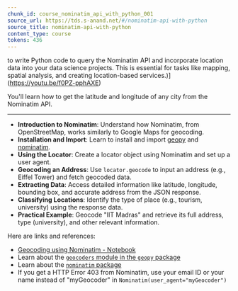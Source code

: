 ```yaml
---
chunk_id: course_nominatim_api_with_python_001
source_url: https://tds.s-anand.net/#/nominatim-api-with-python
source_title: nominatim-api-with-python
content_type: course
tokens: 436
---
```


 to write Python code to query the Nominatim API and incorporate location data into your data science projects. This is essential for tasks like mapping, spatial analysis, and creating location-based services.)](https://youtu.be/f0PZ-pphAXE)

You'll learn how to get the latitude and longitude of any city from the Nominatim API.

---

- **Introduction to Nominatim**: Understand how Nominatim, from OpenStreetMap, works similarly to Google Maps for geocoding.
- **Installation and Import**: Learn to install and import [geopy](https://geopy.readthedocs.io/) and [nominatim](https://nominatim.org/).
- **Using the Locator**: Create a locator object using Nominatim and set up a user agent.
- **Geocoding an Address**: Use `locator.geocode` to input an address (e.g., Eiffel Tower) and fetch geocoded data.
- **Extracting Data**: Access detailed information like latitude, longitude, bounding box, and accurate address from the JSON response.
- **Classifying Locations**: Identify the type of place (e.g., tourism, university) using the response data.
- **Practical Example**: Geocode "IIT Madras" and retrieve its full address, type (university), and other relevant information.

Here are links and references:

- [Geocoding using Nominatim - Notebook](https://colab.research.google.com/drive/1-vvP-UyMjHgBqc-hdsUhm3Bsbgi7oO6g)
- Learn about the [`geocoders` module in the `geopy` package](https://geopy.readthedocs.io/)
- Learn about the [`nominatim` package](https://nominatim.org/release-docs/develop/api/Overview/)
- If you get a HTTP Error 403 from Nominatim, use your email ID or your name instead of "myGeocoder" in `Nominatim(user_agent="myGeocoder")`
